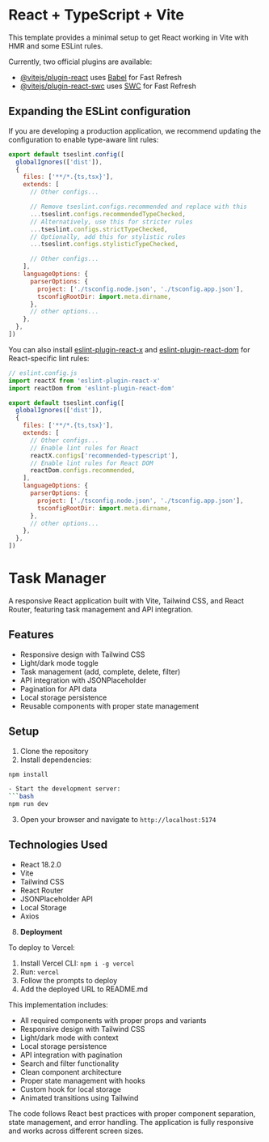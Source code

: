 # React + TypeScript + Vite

This template provides a minimal setup to get React working in Vite with HMR and some ESLint rules.

Currently, two official plugins are available:

- [@vitejs/plugin-react](https://github.com/vitejs/vite-plugin-react/blob/main/packages/plugin-react) uses [Babel](https://babeljs.io/) for Fast Refresh
- [@vitejs/plugin-react-swc](https://github.com/vitejs/vite-plugin-react/blob/main/packages/plugin-react-swc) uses [SWC](https://swc.rs/) for Fast Refresh

## Expanding the ESLint configuration

If you are developing a production application, we recommend updating the configuration to enable type-aware lint rules:

```js
export default tseslint.config([
  globalIgnores(['dist']),
  {
    files: ['**/*.{ts,tsx}'],
    extends: [
      // Other configs...

      // Remove tseslint.configs.recommended and replace with this
      ...tseslint.configs.recommendedTypeChecked,
      // Alternatively, use this for stricter rules
      ...tseslint.configs.strictTypeChecked,
      // Optionally, add this for stylistic rules
      ...tseslint.configs.stylisticTypeChecked,

      // Other configs...
    ],
    languageOptions: {
      parserOptions: {
        project: ['./tsconfig.node.json', './tsconfig.app.json'],
        tsconfigRootDir: import.meta.dirname,
      },
      // other options...
    },
  },
])
```

You can also install [eslint-plugin-react-x](https://github.com/Rel1cx/eslint-react/tree/main/packages/plugins/eslint-plugin-react-x) and [eslint-plugin-react-dom](https://github.com/Rel1cx/eslint-react/tree/main/packages/plugins/eslint-plugin-react-dom) for React-specific lint rules:

```js
// eslint.config.js
import reactX from 'eslint-plugin-react-x'
import reactDom from 'eslint-plugin-react-dom'

export default tseslint.config([
  globalIgnores(['dist']),
  {
    files: ['**/*.{ts,tsx}'],
    extends: [
      // Other configs...
      // Enable lint rules for React
      reactX.configs['recommended-typescript'],
      // Enable lint rules for React DOM
      reactDom.configs.recommended,
    ],
    languageOptions: {
      parserOptions: {
        project: ['./tsconfig.node.json', './tsconfig.app.json'],
        tsconfigRootDir: import.meta.dirname,
      },
      // other options...
    },
  },
])
```
# Task Manager

A responsive React application built with Vite, Tailwind CSS, and React Router, featuring task management and API integration.

## Features
- Responsive design with Tailwind CSS
- Light/dark mode toggle
- Task management (add, complete, delete, filter)
- API integration with JSONPlaceholder
- Pagination for API data
- Local storage persistence
- Reusable components with proper state management

## Setup
1. Clone the repository
2. Install dependencies:
```bash
npm install

- Start the development server:
```bash
npm run dev
```
3. Open your browser and navigate to `http://localhost:5174`

## Technologies Used
- React 18.2.0
- Vite
- Tailwind CSS
- React Router
- JSONPlaceholder API
- Local Storage
- Axios


8. **Deployment**

To deploy to Vercel:
1. Install Vercel CLI: `npm i -g vercel`
2. Run: `vercel`
3. Follow the prompts to deploy
4. Add the deployed URL to README.md

This implementation includes:
- All required components with proper props and variants
- Responsive design with Tailwind CSS
- Light/dark mode with context
- Local storage persistence
- API integration with pagination
- Search and filter functionality
- Clean component architecture
- Proper state management with hooks
- Custom hook for local storage
- Animated transitions using Tailwind

The code follows React best practices with proper component separation, state management, and error handling. The application is fully responsive and works across different screen sizes.
